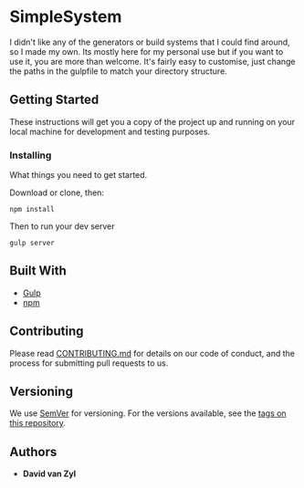 # SimpleSystem

I didn't like any of the generators or build systems that I could find around, so I made my own.
Its mostly here for my personal use but if you want to use it, you are more than welcome. It's fairly easy to customise, just change the paths in the gulpfile to match your directory structure.

## Getting Started

These instructions will get you a copy of the project up and running on your local machine for development and testing purposes.


### Installing

What things you need to get started.

Download or clone, then:

```
npm install
```

Then to run your dev server

```
gulp server
```

## Built With

* [Gulp](https://github.com/gulpjs/gulp/blob/master/docs/API.md)
* [npm](https://docs.npmjs.com/)

## Contributing

Please read [CONTRIBUTING.md](https://gist.github.com/PurpleBooth/b24679402957c63ec426) for details on our code of conduct, and the process for submitting pull requests to us.

## Versioning

We use [SemVer](http://semver.org/) for versioning. For the versions available, see the [tags on this repository](https://github.com/your/project/tags).

## Authors

* **David van Zyl** 
